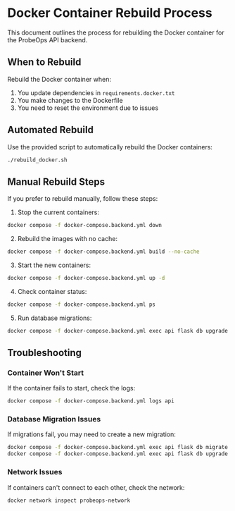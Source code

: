 # Docker Container Rebuild Process

This document outlines the process for rebuilding the Docker container for the ProbeOps API backend.

## When to Rebuild

Rebuild the Docker container when:
1. You update dependencies in `requirements.docker.txt`
2. You make changes to the Dockerfile
3. You need to reset the environment due to issues

## Automated Rebuild

Use the provided script to automatically rebuild the Docker containers:

```bash
./rebuild_docker.sh
```

## Manual Rebuild Steps

If you prefer to rebuild manually, follow these steps:

1. Stop the current containers:
```bash
docker compose -f docker-compose.backend.yml down
```

2. Rebuild the images with no cache:
```bash
docker compose -f docker-compose.backend.yml build --no-cache
```

3. Start the new containers:
```bash
docker compose -f docker-compose.backend.yml up -d
```

4. Check container status:
```bash
docker compose -f docker-compose.backend.yml ps
```

5. Run database migrations:
```bash
docker compose -f docker-compose.backend.yml exec api flask db upgrade
```

## Troubleshooting

### Container Won't Start
If the container fails to start, check the logs:
```bash
docker compose -f docker-compose.backend.yml logs api
```

### Database Migration Issues
If migrations fail, you may need to create a new migration:
```bash
docker compose -f docker-compose.backend.yml exec api flask db migrate -m "description"
docker compose -f docker-compose.backend.yml exec api flask db upgrade
```

### Network Issues
If containers can't connect to each other, check the network:
```bash
docker network inspect probeops-network
```